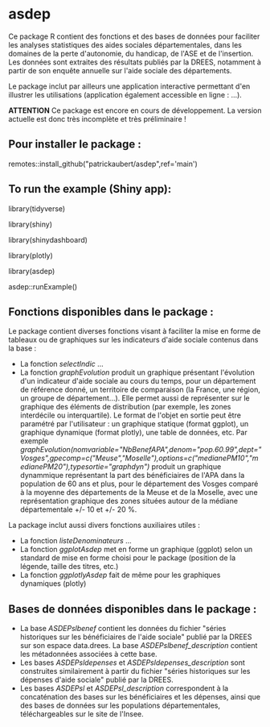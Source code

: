 # asdep

Ce package R contient des fonctions et des bases de données pour faciliter les analyses statistiques des aides sociales départementales, dans les domaines de la perte d'autonomie, du handicap, de l'ASE et de l'insertion. Les données sont extraites des résultats publiés par la DREES, notamment à partir de son enquête annuelle sur l'aide sociale des départements.

Le package inclut par ailleurs une application interactive permettant d'en illustrer les utilisations (application également accessible en ligne : ...).

**ATTENTION** Ce package est encore en cours de développement. La version actuelle est donc très incomplète et très préliminaire !

## Pour installer le package :

remotes::install_github("patrickaubert/asdep",ref='main')

## To run the example (Shiny app):

library(tidyverse)

library(shiny)

library(shinydashboard)

library(plotly)

library(asdep)

asdep::runExample()

## Fonctions disponibles dans le package :

Le package contient diverses fonctions visant à faciliter la mise en forme de tableaux ou de graphiques sur les indicateurs d'aide sociale contenus dans la base :

* La fonction *selectIndic* ...
* La fonction *graphEvolution* produit un graphique présentant l'évolution d'un indicateur d'aide sociale au cours du temps, pour un département de référence donné, un territoire de comparaison (la France, une région, un groupe de département...). Elle permet aussi de représenter sur le graphique des éléments de distribution (par exemple, les zones interdécile ou interquartile). Le format de l'objet en sortie peut être paramétré par l'utilisateur : un graphique statique (format ggplot), un graphique dynamique (format plotly), une table de données, etc. Par exemple *graphEvolution(nomvariable="NbBenefAPA",denom="pop.60.99",dept="Vosges",gpecomp=c("Meuse","Moselle"),options=c("medianePM10","medianePM20"),typesortie="graphdyn")* produit un graphique dynammique représentant la part des bénéficiaires de l'APA dans la population de 60 ans et plus, pour le département des Vosges comparé à la moyenne des départements de la Meuse et de la Moselle, avec une représentation graphique des zones situées autour de la médiane départementale +/- 10 et +/- 20 %.

La package inclut aussi divers fonctions auxiliaires utiles :

* La fonction *listeDenominateurs* ...
* La fonction *ggplotAsdep* met en forme un graphique (ggplot) selon un standard de mise en forme choisi pour le package (position de la légende, taille des titres, etc.)
* La fonction *ggplotlyAsdep* fait de même pour les graphiques dynamiques (plotly)

## Bases de données disponibles dans le package :

* La base *ASDEPslbenef* contient les données du fichier "séries historiques sur les bénéficiaires de l'aide sociale" publié par la DREES sur son espace data.drees. La base *ASDEPslbenef_description* contient les métadonnées associées à cette base.
* Les bases *ASDEPsldepenses* et *ASDEPsldepenses_description* sont construites similairement à partir du fichier "séries historiques sur les dépenses d'aide sociale" publié par la DREES.
* Les bases *ASDEPsl* et *ASDEPsl_description* correspondent à la concaténation des bases sur les bénéficiaires et les dépenses, ainsi que des bases de données sur les populations départementales, téléchargeables sur le site de l'Insee.



